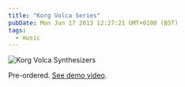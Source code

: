 ```yaml
---
title: "Korg Volca Series"
pubDate: Mon Jun 17 2013 12:27:21 GMT+0100 (BST)
tags:
  - music
---
```


<img src="https://domchristie.s3.amazonaws.com/korg-volca.jpg" alt="Korg Volca Synthesizers">

<p>Pre-ordered. <a href="http://www.youtube.com/watch?v=_Gau7UIzYY0">See demo video</a>.</p>
